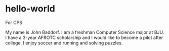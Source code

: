 # hello-world
For CPS

My name is John Baddorf. I am a freshman Computer Science major at BJU. I have a 3-year AFROTC scholarship and I would like to become a pilot after college. I enjoy soccer and running and solving puzzles.
